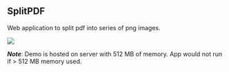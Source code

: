 ## SplitPDF

Web application to split pdf into series of png images.

[![](https://img.shields.io/badge/-Demo-blue)](https://splitpdf.onrender.com)

***Note***: Demo is hosted on server with 512 MB of memory. App would not run if > 512 MB memory used.